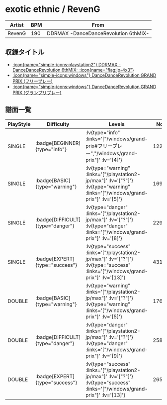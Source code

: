 # exotic ethnic / RevenG

|Artist|BPM|From|
|------|---|----|
|RevenG|190|DDRMAX -DanceDanceRevolution 6thMIX-|

## 収録タイトル

- [ :icon{name="simple-icons:playstation2"} DDRMAX -DanceDanceRevolution 6thMIX- :icon{name="flag:jp-4x3"} ](/playstation2-jp/max)
- [ :icon{name="simple-icons:windows"} DanceDanceRevolution GRAND PRIX (フリープレー)](/windows/grand-prix#フリープレー)
- [ :icon{name="simple-icons:windows"} DanceDanceRevolution GRAND PRIX (グランプリプレー)](/windows/grand-prix)

## 譜面一覧

|PlayStyle|Difficulty|Levels|Notes|Movie|
|---------|----------|------|-----|-----|
|SINGLE| :badge[BEGINNER]{type="info"} | :lv{type="info" :links='["/windows/grand-prix#フリープレー","/windows/grand-prix"]' :lv='[4]'} |122/0||
|SINGLE| :badge[BASIC]{type="warning"} | :lv{type="warning" :links='["/playstation2-jp/max"]' :lv='["?"]'}  :lv{type="warning" :links='["/windows/grand-prix"]' :lv='[5]'} |169/13||
|SINGLE| :badge[DIFFICULT]{type="danger"} | :lv{type="danger" :links='["/playstation2-jp/max"]' :lv='["?"]'}  :lv{type="danger" :links='["/windows/grand-prix"]' :lv='[8]'} |229/37||
|SINGLE| :badge[EXPERT]{type="success"} | :lv{type="success" :links='["/playstation2-jp/max"]' :lv='["?"]'}  :lv{type="success" :links='["/windows/grand-prix"]' :lv='[13]'} |431/21||
|DOUBLE| :badge[BASIC]{type="warning"} | :lv{type="warning" :links='["/playstation2-jp/max"]' :lv='["?"]'}  :lv{type="warning" :links='["/windows/grand-prix"]' :lv='[5]'} |176/9||
|DOUBLE| :badge[DIFFICULT]{type="danger"} | :lv{type="danger" :links='["/playstation2-jp/max"]' :lv='["?"]'}  :lv{type="danger" :links='["/windows/grand-prix"]' :lv='[9]'} |258/13||
|DOUBLE| :badge[EXPERT]{type="success"} | :lv{type="success" :links='["/playstation2-jp/max"]' :lv='["?"]'}  :lv{type="success" :links='["/windows/grand-prix"]' :lv='[13]'} |265/109||
